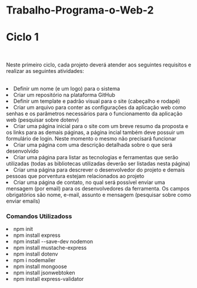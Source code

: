 # Trabalho-Programa-o-Web-2

<h1>Ciclo 1</h1>
<br/>
<p>Neste primeiro ciclo, cada projeto deverá atender aos seguintes requisitos e realizar as
seguintes atividades:
</p>
<br/>
<li>Definir um nome (e um logo) para o sistema</li>
<li>Criar um repositório na plataforma GitHub</li>
<li>Definir um template e padrão visual para o site (cabeçalho e rodapé)</li>
<li>Criar um arquivo para conter as configurações da aplicação web como senhas e
os parâmetros necessários para o funcionamento da aplicação web (pesquisar
sobre dotenv)</li>
<li>Criar uma página inicial para o site com um breve resumo da proposta e os links
para as demais páginas, a página incial também deve possuir um formulário de
login. Neste momento o mesmo não precisará funcionar</li>
<li>Criar uma página com uma descrição detalhada sobre o que será desenvolvido</li>
<li>Criar uma página para listar as tecnologias e ferramentas que serão utilizadas
(todas as bibliotecas utilizadas deverão ser listadas nesta página)</li>
<li>Criar uma página para descrever o desenvolvedor do projeto e demais pessoas
que porventura estejam relacionados ao projeto</li>
<li>Criar uma página de contato, no qual será possível enviar uma mensagem (por
email) para os desenvolvedores da ferramenta. Os campos obrigatórios são
nome, e-mail, assunto e mensagem (pesquisar sobre como enviar emails)</li>

<h3> Comandos Utilizadoss</h3>
<li>npm init</li>
<li>npm install express</li>
<li>npm install --save-dev nodemon</li>
<li>npm install mustache-express</li>
<li>npm install dotenv</li>
<li>npm i nodemailer</li>
<li>npm install mongoose</li>
<li>npm install jsonwebtoken</li>
<li>npm install express-validator</li>



